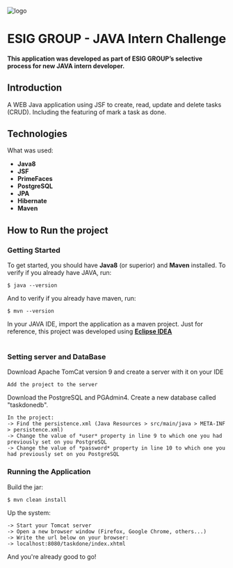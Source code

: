![logo](https://user-images.githubusercontent.com/80219103/208516280-6d74f848-1149-44a2-88a5-7d3deee04dac.png)

# ESIG GROUP - JAVA Intern Challenge
#### This application was developed as part of ESIG GROUP’s selective process for new JAVA intern developer.

## Introduction
A WEB Java application using JSF to create, read, update and delete tasks (CRUD). 
Including the featuring of mark a task as done.

## Technologies
What was used:
- **Java8**
- **JSF**
- **PrimeFaces**
- **PostgreSQL** 
- **JPA**
- **Hibernate** 
- **Maven** 

## How to Run the project
### Getting Started
To get started, you should have **Java8** (or superior) and **Maven** installed. To verify if you already have JAVA, run:
```
$ java --version 
```
And to verify if you already have maven, run:
```
$ mvn --version 
```
In your JAVA IDE, import the application as a maven project. Just for reference, this project was developed using **[Eclipse IDEA](https://www.eclipse.org/downloads/)**
<br></br>
### Setting server and DataBase
Download Apache TomCat version 9 and create a server with it on your IDE
```
Add the project to the server
```
Download the PostgreSQL and PGAdmin4. Create a new database called "taskdonedb".

```
In the project:
-> Find the persistence.xml (Java Resources > src/main/java > META-INF > persistence.xml)
-> Change the value of *user* property in line 9 to which one you had previously set on you PostgreSQL
-> Change the value of *password* property in line 10 to which one you had previously set on you PostgreSQL
```

### Running the Application
Build the jar:
```
$ mvn clean install
```
Up the system:
```
-> Start your Tomcat server
-> Open a new browser window (Firefox, Google Chrome, others...)
-> Write the url below on your browser:
-> localhost:8080/taskdone/index.xhtml
```

And you're already good to go!